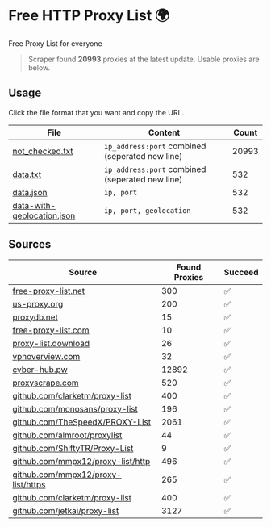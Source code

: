 
# Free HTTP Proxy List 🌍

Free Proxy List for everyone

> Scraper found **20993** proxies at the latest update. Usable proxies are below.

## Usage

Click the file format that you want and copy the URL.


|File|Content|Count|
|----|-------|-----|
|[not_checked.txt](https://raw.githubusercontent.com/yemixzy/proxy-list/main/proxy-list/not_checked.txt)|`ip_address:port` combined (seperated new line)|20993|
|[data.txt](https://raw.githubusercontent.com/yemixzy/proxy-list/main/proxy-list/data.txt)|`ip_address:port` combined (seperated new line)|532|
|[data.json](https://raw.githubusercontent.com/yemixzy/proxy-list/main/proxy-list/data.json)|`ip, port`|532|
|[data-with-geolocation.json](https://raw.githubusercontent.com/yemixzy/proxy-list/main/proxy-list/data-with-geolocation.json)|`ip, port, geolocation`|532|

## Sources

|Source|Found Proxies|Succeed|
|------|-------------|-------|
|[free-proxy-list.net](https://free-proxy-list.net)|300|✅|
|[us-proxy.org](https://www.us-proxy.org)|200|✅|
|[proxydb.net](http://proxydb.net)|15|✅|
|[free-proxy-list.com](https://free-proxy-list.com/?page=&port=&type%5B%5D=http&type%5B%5D=https&up_time=0&search=Search)|10|✅|
|[proxy-list.download](https://www.proxy-list.download/HTTP)|26|✅|
|[vpnoverview.com](https://vpnoverview.com/privacy/anonymous-browsing/free-proxy-servers)|32|✅|
|[cyber-hub.pw](https://cyber-hub.pw/statics/proxy.txt)|12892|✅|
|[proxyscrape.com](https://api.proxyscrape.com/v2/?request=displayproxies&protocol=http&timeout=10000&country=all&ssl=all&anonymity=all)|520|✅|
|[github.com/clarketm/proxy-list](https://raw.githubusercontent.com/clarketm/proxy-list/master/proxy-list-raw.txt)|400|✅|
|[github.com/monosans/proxy-list](https://raw.githubusercontent.com/monosans/proxy-list/main/proxies/http.txt)|196|✅|
|[github.com/TheSpeedX/PROXY-List](https://raw.githubusercontent.com/TheSpeedX/PROXY-List/master/http.txt)|2061|✅|
|[github.com/almroot/proxylist](https://raw.githubusercontent.com/almroot/proxylist/master/list.txt)|44|✅|
|[github.com/ShiftyTR/Proxy-List](https://raw.githubusercontent.com/ShiftyTR/Proxy-List/master/http.txt)|9|✅|
|[github.com/mmpx12/proxy-list/http](https://raw.githubusercontent.com/mmpx12/proxy-list/master/http.txt)|496|✅|
|[github.com/mmpx12/proxy-list/https](https://raw.githubusercontent.com/mmpx12/proxy-list/master/https.txt)|265|✅|
|[github.com/clarketm/proxy-list](https://raw.githubusercontent.com/clarketm/proxy-list/master/proxy-list-raw.txt)|400|✅|
|[github.com/jetkai/proxy-list](https://raw.githubusercontent.com/jetkai/proxy-list/main/online-proxies/txt/proxies.txt)|3127|✅|


